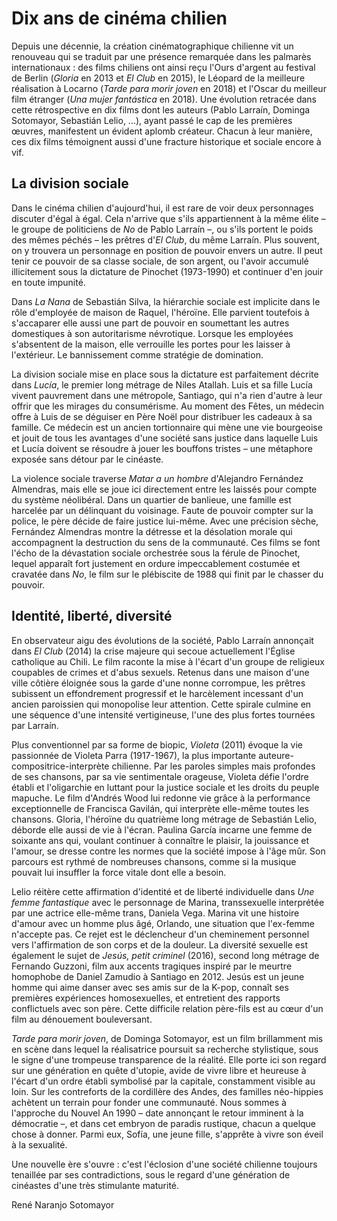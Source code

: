 # Dix ans de cinéma chilien

Depuis une décennie, la création cinématographique chilienne vit un renouveau qui se traduit par une présence remarquée dans les palmarès internationaux : des films chiliens ont ainsi reçu l'Ours d'argent au festival de Berlin (_Gloria_ en 2013 et _El Club_ en 2015), le Léopard de la meilleure réalisation à Locarno (_Tarde para morir joven_ en 2018) et l'Oscar du meilleur film étranger (_Una mujer fantástica_ en 2018). Une évolution retracée dans cette rétrospective en dix films dont les auteurs (Pablo Larraín, Dominga Sotomayor, Sebastián Lelio, ...), ayant passé le cap de les premières œuvres, manifestent un évident aplomb créateur. Chacun à leur manière, ces dix films témoignent aussi d'une fracture historique et sociale encore à vif.

## La division sociale

Dans le cinéma chilien d'aujourd'hui, il est rare de voir deux personnages discuter d'égal à égal. Cela n'arrive que s'ils appartiennent à la même élite – le groupe de politiciens de _No_ de Pablo Larraín –, ou s'ils portent le poids des mêmes péchés – les prêtres d'_El Club_, du même Larraín. Plus souvent, on y trouvera un personnage en position de pouvoir envers un autre. Il peut tenir ce pouvoir de sa classe sociale, de son argent, ou l'avoir accumulé illicitement sous la dictature de Pinochet (1973-1990) et continuer d'en jouir en toute impunité.

Dans _La Nana_ de Sebastián Silva, la hiérarchie sociale est implicite dans le rôle d'employée de maison de Raquel, l'héroïne. Elle parvient toutefois à s'accaparer elle aussi une part de pouvoir en soumettant les autres domestiques à son autoritarisme névrotique. Lorsque les employées s'absentent de la maison, elle verrouille les portes pour les laisser à l'extérieur. Le bannissement comme stratégie de domination.

La division sociale mise en place sous la dictature est parfaitement décrite dans _Lucía_, le premier long métrage de Niles Atallah. Luis et sa fille Lucía vivent pauvrement dans une métropole, Santiago, qui n'a rien d'autre à leur offrir que les mirages du consumérisme. Au moment des Fêtes, un médecin offre à Luis de se déguiser en Père Noël pour distribuer les cadeaux à sa famille. Ce médecin est un ancien tortionnaire qui mène une vie bourgeoise et jouit de tous les avantages d'une société sans justice dans laquelle Luis et Lucía doivent se résoudre à jouer les bouffons tristes – une métaphore exposée sans détour par le cinéaste.

La violence sociale traverse _Matar a un hombre_ d'Alejandro Fernández Almendras, mais elle se joue ici directement entre les laissés pour compte du système néolibéral. Dans un quartier de banlieue, une famille est harcelée par un délinquant du voisinage. Faute de pouvoir compter sur la police, le père décide de faire justice lui-même. Avec une précision sèche, Fernández Almendras montre la détresse et la désolation morale qui accompagnent la destruction du sens de la communauté. Ces films se font l'écho de la dévastation sociale orchestrée sous la férule de Pinochet, lequel apparaît fort justement en ordure impeccablement costumée et cravatée dans _No_, le film sur le plébiscite de 1988 qui finit par le chasser du pouvoir.

## Identité, liberté, diversité

En observateur aigu des évolutions de la société, Pablo Larraín annonçait dans _El Club_ (2014) la crise majeure qui secoue actuellement l'Église catholique au Chili. Le film raconte la mise à l'écart d'un groupe de religieux coupables de crimes et d'abus sexuels. Retenus dans une maison d'une ville côtière éloignée sous la garde d'une nonne corrompue, les prêtres subissent un effondrement progressif et le harcèlement incessant d'un ancien paroissien qui monopolise leur attention. Cette spirale culmine en une séquence d'une intensité vertigineuse, l'une des plus fortes tournées par Larraín.

Plus conventionnel par sa forme de biopic, _Violeta_ (2011) évoque la vie passionnée de Violeta Parra (1917-1967), la plus importante auteure-compositrice-interprète chilienne. Par les paroles simples mais profondes de ses chansons, par sa vie sentimentale orageuse, Violeta défie l'ordre établi et l'oligarchie en luttant pour la justice sociale et les droits du peuple mapuche. Le film d'Andrés Wood lui redonne vie grâce à la performance exceptionnelle de Francisca Gavilán, qui interprète elle-même toutes les chansons. Gloria, l'héroïne du quatrième long métrage de Sebastián Lelio, déborde elle aussi de vie à l'écran. Paulina García incarne une femme de soixante ans qui, voulant continuer à connaître le plaisir, la jouissance et l'amour, se dresse contre les normes que la société impose à l'âge mûr. Son parcours est rythmé de nombreuses chansons, comme si la musique pouvait lui insuffler la force vitale dont elle a besoin.

Lelio réitère cette affirmation d'identité et de liberté individuelle dans _Une femme fantastique_ avec le personnage de Marina, transsexuelle interprétée par une actrice elle-même trans, Daniela Vega. Marina vit une histoire d'amour avec un homme plus âgé, Orlando, une situation que l'ex-femme n'accepte pas. Ce rejet est le déclencheur d'un cheminement personnel vers l'affirmation de son corps et de la douleur. La diversité sexuelle est également le sujet de _Jesús, petit criminel_ (2016), second long métrage de Fernando Guzzoni, film aux accents tragiques inspiré par le meurtre homophobe de Daniel Zamudio à Santiago en 2012. Jesús est un jeune homme qui aime danser avec ses amis sur de la K-pop, connaît ses premières expériences homosexuelles, et entretient des rapports conflictuels avec son père. Cette difficile relation père-fils est au cœur d'un film au dénouement bouleversant.

_Tarde para morir joven_, de Dominga Sotomayor, est un film brillamment mis en scène dans lequel la réalisatrice poursuit sa recherche stylistique, sous le signe d'une trompeuse transparence de la réalité. Elle porte ici son regard sur une génération en quête d'utopie, avide de vivre libre et heureuse à l'écart d'un ordre établi symbolisé par la capitale, constamment visible au loin. Sur les contreforts de la cordillère des Andes, des familles néo-hippies achètent un terrain pour fonder une communauté. Nous sommes à l'approche du Nouvel An 1990 – date annonçant le retour imminent à la démocratie –, et dans cet embryon de paradis rustique, chacun a quelque chose à donner. Parmi eux, Sofía, une jeune fille, s'apprête à vivre son éveil à la sexualité.

Une nouvelle ère s'ouvre : c'est l'éclosion d'une société chilienne toujours tenaillée par ses contradictions, sous le regard d'une génération de cinéastes d'une très stimulante maturité.

René Naranjo Sotomayor

